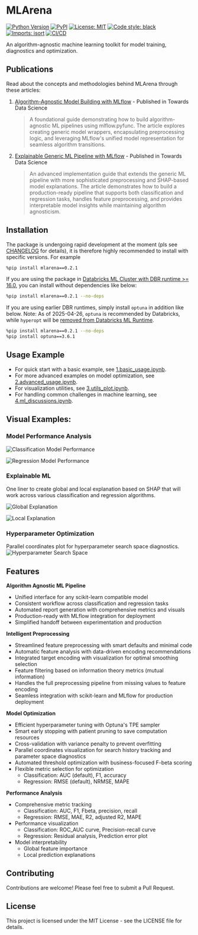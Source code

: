 # MLArena

[![Python Version](https://img.shields.io/badge/python-3.10%20%7C%203.11%20%7C%203.12-blue.svg)](https://www.python.org/downloads/)
[![PyPI](https://img.shields.io/pypi/v/mlarena.svg)](https://pypi.org/project/mlarena/)
[![License: MIT](https://img.shields.io/badge/License-MIT-yellow.svg)](https://opensource.org/licenses/MIT)
[![Code style: black](https://img.shields.io/badge/code%20style-black-000000.svg)](https://github.com/psf/black)
[![Imports: isort](https://img.shields.io/badge/%20imports-isort-%231674b1?style=flat&labelColor=ef8336)](https://pycqa.github.io/isort/)
[![CI/CD](https://github.com/MenaWANG/mlarena/actions/workflows/mlarena.yml/badge.svg)](https://github.com/MenaWANG/mlarena/actions/workflows/mlarena.yml)

An algorithm-agnostic machine learning toolkit for model training, diagnostics and optimization.

## Publications

Read about the concepts and methodologies behind MLArena through these articles:

1. [Algorithm-Agnostic Model Building with MLflow](https://medium.com/data-science/algorithm-agnostic-model-building-with-mlflow-b106a5a29535) - Published in Towards Data Science
   > A foundational guide demonstrating how to build algorithm-agnostic ML pipelines using mlflow.pyfunc. The article explores creating generic model wrappers, encapsulating preprocessing logic, and leveraging MLflow's unified model representation for seamless algorithm transitions.

2. [Explainable Generic ML Pipeline with MLflow](https://medium.com/data-science/explainable-generic-ml-pipeline-with-mlflow-2494ca1b3f96) - Published in Towards Data Science
   > An advanced implementation guide that extends the generic ML pipeline with more sophisticated preprocessing and SHAP-based model explanations. The article demonstrates how to build a production-ready pipeline that supports both classification and regression tasks, handles feature preprocessing, and provides interpretable model insights while maintaining algorithm agnosticism.

## Installation

The package is undergoing rapid development at the moment (pls see [CHANGELOG](https://github.com/MenaWANG/mlarena/blob/master/CHANGELOG.md) for details), it is therefore highly recommended to install with specific versions. For example

```bash
%pip install mlarena==0.2.1
```

If you are using the package in [Databricks ML Cluster with DBR runtime >= 16.0](https://learn.microsoft.com/en-us/azure/databricks/release-notes/runtime/16.0ml), you can install without dependencies like below:

```bash
%pip install mlarena==0.2.1 --no-deps
```
If you are using earlier DBR runtimes, simply install `optuna` in addition like below. Note: As of 2025-04-26, `optuna` is recommended by Databricks, while `hyperopt` will be [removed from Databricks ML Runtime](https://docs.databricks.com/aws/en/machine-learning/automl-hyperparam-tuning/).

```bash
%pip install mlarena==0.2.1 --no-deps
%pip install optuna==3.6.1
```

## Usage Example

* For quick start with a basic example, see [1.basic_usage.ipynb](https://github.com/MenaWANG/mlarena/blob/master/examples/1.basic_usage.ipynb).   
* For more advanced examples on model optimization, see [2.advanced_usage.ipynb](https://github.com/MenaWANG/mlarena/blob/master/examples/2.advanced_usage.ipynb).   
* For visualization utilities, see [3.utils_plot.ipynb](https://github.com/MenaWANG/mlarena/blob/master/examples/3.utils_plot.ipynb).
* For handling common challenges in machine learning, see [4.ml_discussions.ipynb](https://github.com/MenaWANG/mlarena/blob/master/examples/4.ml_discussions.ipynb).

## Visual Examples:

### Model Performance Analysis

![Classification Model Performance](docs/images/model_performance_classification.png)    

![Regression Model Performance](docs/images/model_performance_regression.png)    

### Explainable ML
One liner to create global and local explanation based on SHAP that will work across various classification and regression algorithms.     

![Global Explanation](docs/images/global_explanation.png)    

![Local Explanation](docs/images/local_explanation.png)    

### Hyperparameter Optimization
Parallel coordinates plot for hyperparameter search space diagnostics.    
![Hyperparameter Search Space](docs/images/parallel_coordinates.png)


## Features

**Algorithm Agnostic ML Pipeline**
- Unified interface for any scikit-learn compatible model
- Consistent workflow across classification and regression tasks
- Automated report generation with comprehensive metrics and visuals
- Production-ready with MLflow integration for deployment
- Simplified handoff between experimentation and production

**Intelligent Preprocessing**
- Streamlined feature preprocessing with smart defaults and minimal code
- Automatic feature analysis with data-driven encoding recommendations 
- Integrated target encoding with visualization for optimal smoothing selection
- Feature filtering based on information theory metrics (mutual information)
- Handles the full preprocessing pipeline from missing values to feature encoding
- Seamless integration with scikit-learn and MLflow for production deployment


**Model Optimization**
- Efficient hyperparameter tuning with Optuna's TPE sampler
- Smart early stopping with patient pruning to save computation resources
- Cross-validation with variance penalty to prevent overfitting
- Parallel coordinates visualization for search history tracking and parameter space diagnostics
- Automated threshold optimization with business-focused F-beta scoring
- Flexible metric selection for optimization
  - Classification: AUC (default), F1, accuracy
  - Regression: RMSE (default), NRMSE, MAPE

**Performance Analysis**
- Comprehensive metric tracking
  - Classification: AUC, F1, Fbeta, precision, recall
  - Regression: RMSE, MAE, R2, adjusted R2, MAPE 
- Performance visualization
  - Classification: ROC_AUC curve, Precision-recall curve
  - Regression: Residual analysis, Prediction error plot  
- Model interpretability
  - Global feature importance
  - Local prediction explanations


## Contributing

Contributions are welcome! Please feel free to submit a Pull Request.

## License

This project is licensed under the MIT License - see the LICENSE file for details. 

